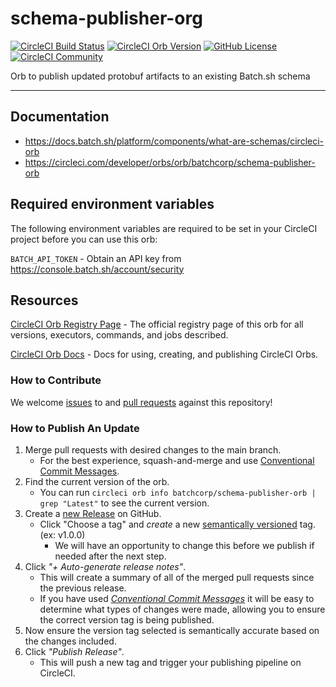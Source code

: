 # schema-publisher-org


[![CircleCI Build Status](https://circleci.com/gh/batchcorp/schema-publisher-orb.svg?style=shield "CircleCI Build Status")](https://circleci.com/gh/batchcorp/schema-publisher-orb) [![CircleCI Orb Version](https://badges.circleci.com/orbs/batchcorp/schema-publisher-orb.svg)](https://circleci.com/orbs/registry/orb/batchcorp/schema-publisher-orb) [![GitHub License](https://img.shields.io/badge/license-MIT-lightgrey.svg)](https://raw.githubusercontent.com/batchcorp/schema-publisher-orb/master/LICENSE) [![CircleCI Community](https://img.shields.io/badge/community-CircleCI%20Discuss-343434.svg)](https://discuss.circleci.com/c/ecosystem/orbs)

Orb to publish updated protobuf artifacts to an existing Batch.sh schema

---

## Documentation

* https://docs.batch.sh/platform/components/what-are-schemas/circleci-orb
* https://circleci.com/developer/orbs/orb/batchcorp/schema-publisher-orb

## Required environment variables

The following environment variables are required to be set in your CircleCI project before you can use this orb:

`BATCH_API_TOKEN` - Obtain an API key from https://console.batch.sh/account/security

## Resources

[CircleCI Orb Registry Page](https://circleci.com/orbs/registry/orb/batchcorp/schema-publisher-orb) - The official registry page of this orb for all versions, executors, commands, and jobs described.

[CircleCI Orb Docs](https://circleci.com/docs/2.0/orb-intro/#section=configuration) - Docs for using, creating, and publishing CircleCI Orbs.

### How to Contribute

We welcome [issues](https://github.com/batchcorp/schema-publisher-orb/issues) to and [pull requests](https://github.com/batchcorp/schema-publisher-orb/pulls) against this repository!

### How to Publish An Update
1. Merge pull requests with desired changes to the main branch.
    - For the best experience, squash-and-merge and use [Conventional Commit Messages](https://conventionalcommits.org/).
2. Find the current version of the orb.
    - You can run `circleci orb info batchcorp/schema-publisher-orb | grep "Latest"` to see the current version.
3. Create a [new Release](https://github.com/batchcorp/schema-publisher-orb/releases/new) on GitHub.
    - Click "Choose a tag" and _create_ a new [semantically versioned](http://semver.org/) tag. (ex: v1.0.0)
      - We will have an opportunity to change this before we publish if needed after the next step.
4.  Click _"+ Auto-generate release notes"_.
    - This will create a summary of all of the merged pull requests since the previous release.
    - If you have used _[Conventional Commit Messages](https://conventionalcommits.org/)_ it will be easy to determine what types of changes were made, allowing you to ensure the correct version tag is being published.
5. Now ensure the version tag selected is semantically accurate based on the changes included.
6. Click _"Publish Release"_.
    - This will push a new tag and trigger your publishing pipeline on CircleCI.
